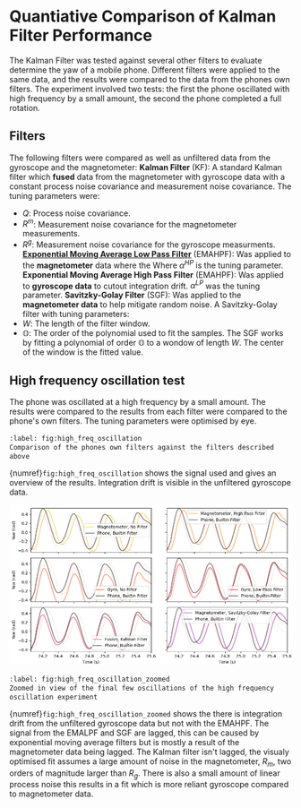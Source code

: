 # Quantiative Comparison of Kalman Filter Performance
The Kalman Filter was tested against several other filters to evaluate determine the yaw of a mobile phone. Different filters were applied to the same data, and the results were compared to the data from the phones own filters. The experiment involved two tests: the first the phone oscillated with high frequency by a small amount, the second the phone completed a full rotation.

## Filters
The following filters were compared as well as unfiltered data from the gyroscope and the magnetometer:
**Kalman Filter** (KF): A standard Kalman filter which **fused** data from the magnetometer with gyroscope data with a constant process noise covariance and measurement noise covariance. The tuning parameters were:
  - $Q$: Process noise covariance.
  - $R^m$: Measurement noise covariance for the magnetometer measurements.
  - $R^g$: Measurement noise covariance for the gyroscope measurments.
**[Exponential Moving Average Low Pass Filter](EMAHP.md)** (EMAHPF): Was applied to the **magnetometer** data where the Where $\alpha^{HP}$ is the tuning parameter. 
**Exponential Moving Average High Pass Filter** (EMAHPF): Was applied to **gyroscope data** to cutout integration drift. $\alpha^{LP}$ was the tuning parameter.
**Savitzky-Golay Filter** (SGF): Was applied to the **magnetometer data** to help mitigate random noise. A Savitzky-Golay filter with tuning parameters:
  - $W$: The length of the filter window.
  - $\mathbb{O}$: The order of the polynomial used to fit the samples.
The SGF works by fitting a polynomial of order $\mathbb{O}$ to a wondow of length $W$. The center of the window is the fitted value.

## High frequency oscillation test
The phone was oscillated at a high frequency by a small amount. The results were compared to the results from each filter were compared to the phone's own filters. The tuning parameters were optimised by eye.

```{figure} image-44.png
:label: fig:high_freq_oscillation
Comparison of the phones own filters against the filters described above
```

{numref}`fig:high_freq_oscillation` shows the signal used and gives an overview of the results. Integration drift is visible in the unfiltered gyroscope data. 

![alt text](image-45.png)
```{figure} image-45.png
:label: fig:high_freq_oscillation_zoomed
Zoomed in view of the final few oscillations of the high frequency oscillation experiment
```

{numref}`fig:high_freq_oscillation_zoomed` shows the there is integration drift from the unfiltered gyroscope data but not with the EMAHPF. The signal from the EMALPF and SGF are lagged, this can be caused by exponential moving average filters but is mostly a result of the magnetometer data being lagged. The Kalman filter isn't lagged, the visualy optimised fit assumes a large amount of noise in the magnetometer, $R_m$, two orders of magnitude larger than $R_g$. There is also a small amount of linear process noise this results in a fit which is more reliant gyroscope compared to magnetometer data. 



